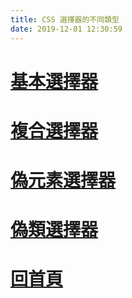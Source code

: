 ```yaml
---
title: CSS 選擇器的不同類型
date: 2019-12-01 12:30:59
---
```


# [基本選擇器](1.basic.html)

# [複合選擇器](2.combinators.html)

# [偽元素選擇器](3.pseudo-element.html)

# [偽類選擇器](4.pseudo-class.html)

# [回首頁](/)

